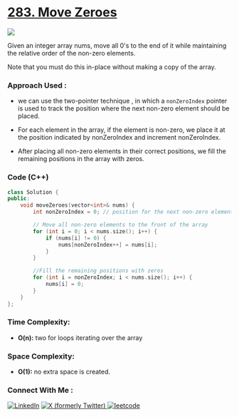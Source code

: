 # [283. Move Zeroes](https://leetcode.com/problems/move-zeroes/)

![](https://badgen.net/badge/Level/Easy/green)

Given an integer array nums, move all 0's to the end of it while maintaining the relative order of the non-zero elements.

Note that you must do this in-place without making a copy of the array.

### Approach Used :

-  we can use the two-pointer technique , in which a `nonZeroIndex` pointer is used to track the position where the next non-zero element should be placed. 

- For each element in the array, if the element is non-zero, we place it at the position indicated by nonZeroIndex and increment nonZeroIndex.

- After placing all non-zero elements in their correct positions, we fill the remaining positions in the array with zeros.


### Code (C++)

```cpp
class Solution {
public:
    void moveZeroes(vector<int>& nums) {
        int nonZeroIndex = 0; // position for the next non-zero element

        // Move all non-zero elements to the front of the array
        for (int i = 0; i < nums.size(); i++) {
            if (nums[i] != 0) {
                nums[nonZeroIndex++] = nums[i];
            }
        }

        //Fill the remaining positions with zeros
        for (int i = nonZeroIndex; i < nums.size(); i++) {
            nums[i] = 0;
        }
    }
};
```

### Time Complexity:
- **O(n):** two for loops iterating over the array

### Space Complexity:
- **O(1):** no extra space is created.


### Connect With Me : 

<a href="https://www.linkedin.com/in/shivam-ray-b4306524a/" target="_blank"><img src="https://img.shields.io/badge/LinkedIn-0077B5?style=for-the-badge&logo=linkedin&logoColor=white" alt="LinkedIn"></a>
<a href="https://x.com/rai_shivam11/" target="_blank"><img src="https://img.shields.io/badge/Twitter-1DA1F2?style=for-the-badge&logo=twitter&logoColor=white" alt="X (formerly Twitter)">
</a>
<a href="https://leetcode.com/u/shrunited0702/" target="_blank"><img src="https://img.shields.io/badge/LeetCode-000000?style=for-the-badge&logo=LeetCode&logoColor=#d16c06" alt="leetcode">
</a>